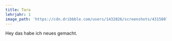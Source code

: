 ```yaml
---
title: Tara
lehrjahr: 1
image_path: 'https://cdn.dribbble.com/users/1432826/screenshots/4315807/4-01.png'
---
```


Hey das habe ich neues gemacht.
